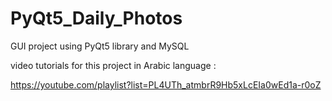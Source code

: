 # PyQt5_Daily_Photos
GUI project using PyQt5 library and MySQL 


video tutorials for this project in Arabic language :

https://youtube.com/playlist?list=PL4UTh_atmbrR9Hb5xLcEIa0wEd1a-r0oZ
